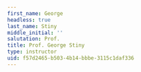 ```yaml
---
first_name: George
headless: true
last_name: Stiny
middle_initial: ''
salutation: Prof.
title: Prof. George Stiny
type: instructor
uid: f57d2465-b503-4b14-bbbe-3115c1daf336
---
```

